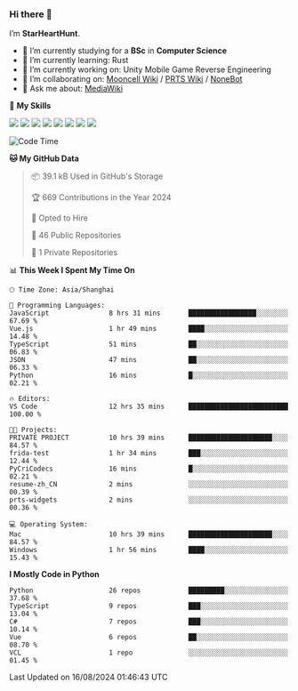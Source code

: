 ### Hi there 👋

I’m **StarHeartHunt**.

- 🏫 I’m currently studying for a **BSc** in **Computer Science**
- 🌱 I’m currently learning: Rust
- 🔭 I’m currently working on: Unity Mobile Game Reverse Engineering
- 👯 I’m collaborating on: [Mooncell Wiki](https://fgo.wiki/) / [PRTS Wiki](http://prts.wiki/) / [NoneBot](https://github.com/nonebot)
- 💬 Ask me about: [MediaWiki](https://www.mediawiki.org)

🌟 **My Skills**

![](https://img.shields.io/badge/-Python-3e74a2?style=flat-square&logo=Python&logoColor=fff)
![](https://img.shields.io/badge/-Node.js-339933?style=flat-square&logo=node.js&logoColor=fff)
![](https://img.shields.io/badge/-Vue-4fc08d?style=flat-square&logo=vue.js&logoColor=fff)
![](https://img.shields.io/badge/-React-2d98ce?style=flat-square&logo=React&logoColor=fff)
![](https://img.shields.io/badge/-TypeScript-3178C6?style=flat-square&logo=TypeScript&logoColor=fff)
![](https://img.shields.io/badge/-Docker-2496ED?style=flat-square&logo=Docker&logoColor=fff)
![](https://img.shields.io/badge/-Linux-000000?style=flat-square&logo=Linux&logoColor=fff)
![](https://img.shields.io/badge/-Dotnet-512bd4?style=flat-square&logo=.net&logoColor=fff)

<!--START_SECTION:waka-->
![Code Time](http://img.shields.io/badge/Code%20Time-1%2C309%20hrs%2031%20mins-blue)

**🐱 My GitHub Data** 

> 📦 39.1 kB Used in GitHub's Storage 
 > 
> 🏆 669 Contributions in the Year 2024
 > 
> 💼 Opted to Hire
 > 
> 📜 46 Public Repositories 
 > 
> 🔑 1 Private Repositories 
 > 
📊 **This Week I Spent My Time On** 

```text
🕑︎ Time Zone: Asia/Shanghai

💬 Programming Languages: 
JavaScript               8 hrs 31 mins       █████████████████░░░░░░░░   67.69 % 
Vue.js                   1 hr 49 mins        ████░░░░░░░░░░░░░░░░░░░░░   14.48 % 
TypeScript               51 mins             ██░░░░░░░░░░░░░░░░░░░░░░░   06.83 % 
JSON                     47 mins             ██░░░░░░░░░░░░░░░░░░░░░░░   06.33 % 
Python                   16 mins             █░░░░░░░░░░░░░░░░░░░░░░░░   02.21 % 

🔥 Editors: 
VS Code                  12 hrs 35 mins      █████████████████████████   100.00 % 

🐱‍💻 Projects: 
PRIVATE PROJECT          10 hrs 39 mins      █████████████████████░░░░   84.57 % 
frida-test               1 hr 34 mins        ███░░░░░░░░░░░░░░░░░░░░░░   12.44 % 
PyCriCodecs              16 mins             █░░░░░░░░░░░░░░░░░░░░░░░░   02.21 % 
resume-zh_CN             2 mins              ░░░░░░░░░░░░░░░░░░░░░░░░░   00.39 % 
prts-widgets             2 mins              ░░░░░░░░░░░░░░░░░░░░░░░░░   00.36 % 

💻 Operating System: 
Mac                      10 hrs 39 mins      █████████████████████░░░░   84.57 % 
Windows                  1 hr 56 mins        ████░░░░░░░░░░░░░░░░░░░░░   15.43 % 
```

**I Mostly Code in Python** 

```text
Python                   26 repos            █████████░░░░░░░░░░░░░░░░   37.68 % 
TypeScript               9 repos             ███░░░░░░░░░░░░░░░░░░░░░░   13.04 % 
C#                       7 repos             ███░░░░░░░░░░░░░░░░░░░░░░   10.14 % 
Vue                      6 repos             ██░░░░░░░░░░░░░░░░░░░░░░░   08.70 % 
VCL                      1 repo              ░░░░░░░░░░░░░░░░░░░░░░░░░   01.45 % 
```




 Last Updated on 16/08/2024 01:46:43 UTC
<!--END_SECTION:waka-->
